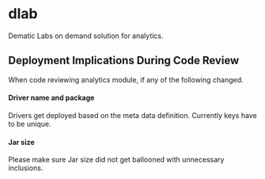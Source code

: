 dlab
====

Dematic Labs on demand solution for analytics.


## Deployment Implications During Code Review
When code reviewing analytics module, if any of the following changed.

#### Driver name and package
Drivers get deployed based on the meta data definition.
Currently keys have to be unique.

#### Jar size
Please make sure Jar size did not get ballooned with unnecessary inclusions.

